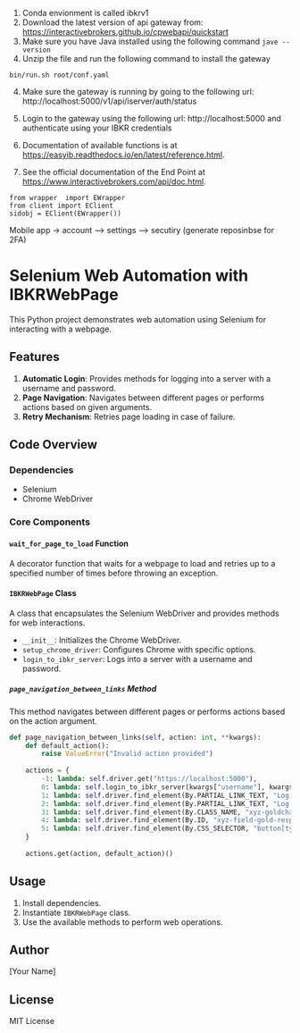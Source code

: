 1. Conda envionment is called ibkrv1
2. Download the latest version of api gateway from: https://interactivebrokers.github.io/cpwebapi/quickstart
3. Make sure you have Java installed using the following command
```jave --version```
3. Unzip the file and run the following command to install the gateway
```
bin/run.sh root/conf.yaml
```
4. Make sure the gateway is running by going to the following url: http://localhost:5000/v1/api/iserver/auth/status
5. Login to the gateway using the following url: http://localhost:5000 and authenticate using your IBKR credentials

6. Documentation of available functions is at https://easyib.readthedocs.io/en/latest/reference.html.

7. See the official documentation of the End Point at https://www.interactivebrokers.com/api/doc.html.



```
from wrapper  import EWrapper
from client import EClient
sidobj = EClient(EWrapper()) 
```


Mobile app -> account --> settings --> secutiry (generate reposinbse for 2FA)


# Selenium Web Automation with IBKRWebPage

This Python project demonstrates web automation using Selenium for interacting with a webpage.

## Features

1. **Automatic Login**: Provides methods for logging into a server with a username and password.
2. **Page Navigation**: Navigates between different pages or performs actions based on given arguments.
3. **Retry Mechanism**: Retries page loading in case of failure.

## Code Overview

### Dependencies

- Selenium
- Chrome WebDriver

### Core Components

#### `wait_for_page_to_load` Function

A decorator function that waits for a webpage to load and retries up to a specified number of times before throwing an exception.

#### `IBKRWebPage` Class

A class that encapsulates the Selenium WebDriver and provides methods for web interactions.

- `__init__`: Initializes the Chrome WebDriver.
- `setup_chrome_driver`: Configures Chrome with specific options.
- `login_to_ibkr_server`: Logs into a server with a username and password.

##### `page_navigation_between_links` Method

This method navigates between different pages or performs actions based on the action argument.

```python
def page_navigation_between_links(self, action: int, **kwargs):
    def default_action():
        raise ValueError("Invalid action provided")
    
    actions = {
        -1: lambda: self.driver.get("https://localhost:5000"),
        0: lambda: self.login_to_ibkr_server(kwargs["username"], kwargs["password"]),
        1: lambda: self.driver.find_element(By.PARTIAL_LINK_TEXT, "Log in with QR Code").click(),
        2: lambda: self.driver.find_element(By.PARTIAL_LINK_TEXT, "Log in with Challenge/Response").click(),
        3: lambda: self.driver.find_element(By.CLASS_NAME, "xyz-goldchallenge"),
        4: lambda: self.driver.find_element(By.ID, "xyz-field-gold-response"),
        5: lambda: self.driver.find_element(By.CSS_SELECTOR, "button[type='submit']").click(),
    }
    
    actions.get(action, default_action)()
```

## Usage

1. Install dependencies.
2. Instantiate `IBKRWebPage` class.
3. Use the available methods to perform web operations.

## Author

[Your Name]

## License

MIT License